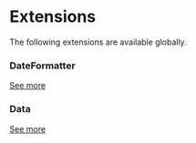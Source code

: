 # Extensions
<p>The following extensions are available globally.</p>

### DateFormatter

[See more](Extensions/DateFormatter.md)
### Data

[See more](Extensions/Data.md)
